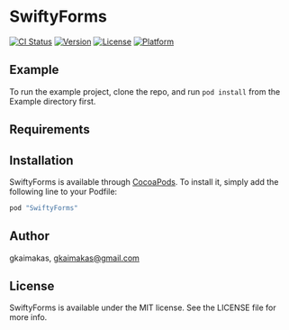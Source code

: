 # SwiftyForms

[![CI Status](http://img.shields.io/travis/gkaimakas/SwiftyForms.svg?style=flat)](https://travis-ci.org/gkaimakas/SwiftyForms)
[![Version](https://img.shields.io/cocoapods/v/SwiftyForms.svg?style=flat)](http://cocoapods.org/pods/SwiftyForms)
[![License](https://img.shields.io/cocoapods/l/SwiftyForms.svg?style=flat)](http://cocoapods.org/pods/SwiftyForms)
[![Platform](https://img.shields.io/cocoapods/p/SwiftyForms.svg?style=flat)](http://cocoapods.org/pods/SwiftyForms)

## Example

To run the example project, clone the repo, and run `pod install` from the Example directory first.

## Requirements

## Installation

SwiftyForms is available through [CocoaPods](http://cocoapods.org). To install
it, simply add the following line to your Podfile:

```ruby
pod "SwiftyForms"
```

## Author

gkaimakas, gkaimakas@gmail.com

## License

SwiftyForms is available under the MIT license. See the LICENSE file for more info.
